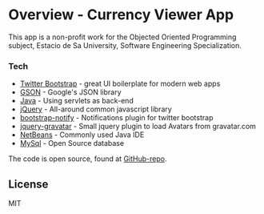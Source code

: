 # Overview - Currency Viewer App

This app is a non-profit work for the Objected Oriented Programming subject, Estacio de Sa University, Software Engineering Specialization. 

### Tech

* [Twitter Bootstrap] - great UI boilerplate for modern web apps
* [GSON] - Google's JSON library
* [Java] - Using servlets as back-end
* [jQuery] - All-around common javascript library
* [bootstrap-notify] - Notifications plugin for twitter bootstrap
* [jquery-gravatar] - Small jquery plugin to load Avatars from gravatar.com
* [NetBeans] - Commonly used Java IDE
* [MySql] - Open Source database

The code is open source, found at [GitHub-repo].

License
----

MIT


[//]: # (These are reference links used in the body of this note and get stripped out when the markdown processor does its job. There is no need to format nicely because it shouldn't be seen. Thanks SO - http://stackoverflow.com/questions/4823468/store-comments-in-markdown-syntax)


   [GitHub-repo]: <https://github.com/deivisvieira/PosJava.git>
   [Twitter Bootstrap]: <http://twitter.github.com/bootstrap/>
   [jQuery]: <http://jquery.com>
   [GSON]: <https://github.com/google/gson>
   [Java]: <http://www.java.com>
   [bootstrap-notify]: <http://bootstrap-notify.remabledesigns.com/>
   [jquery-gravatar]: <https://github.com/zachleat/jQuery-Gravatar>
   [NetBeans]: <https://netbeans.org/>
   [MySql]: <https://www.mysql.com/>